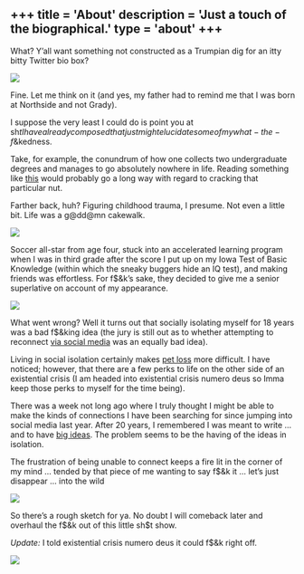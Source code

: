 +++
title = 'About'
description = 'Just a touch of the biographical.'
type = 'about'
+++
---
What? Y’all want something not constructed as a Trumpian dig for an itty bitty Twitter bio box?

![](https://moondeer.blog/uploads/2021/f5130a1cf3.jpg)

Fine. Let me think on it (and yes, my father had to remind me that I was born at Northside and not Grady).

I suppose the very least I could do is point you at sh$t I have already composed that just might elucidate some of my what-the-f$&kedness.

Take, for example, the conundrum of how one collects two undergraduate degrees and manages to go absolutely nowhere in life. Reading something like [this](https://moondeer.blog/2021/02/21/on-fking-up.html) would probably go a long way with regard to cracking that particular nut.

Farther back, huh? Figuring childhood trauma, I presume. Not even a little bit. Life was a g@dd@mn cakewalk. 

![](https://moondeer.blog/uploads/2021/649b8f887e.jpg)

Soccer all-star from age four, stuck into an accelerated learning program when I was in third grade after the score I put up on my Iowa Test of Basic Knowledge (within which the sneaky buggers hide an IQ test), and making friends was effortless. For f$&k’s sake, they decided to give me a senior superlative on account of my appearance.

![](https://moondeer.blog/uploads/2021/e26af155c2.jpg)

What went wrong? Well it turns out that socially isolating myself for 18 years was a bad f$&king idea (the jury is still out as to whether attempting to reconnect [via social media](https://moondeer.blog/2021/02/27/so-long-twitter.html) was an equally bad idea).

Living in social isolation certainly makes [pet loss](https://moondeer.blog/2021/03/02/on-pet-loss.html) more difficult. I have noticed; however, that there are a few perks to life on the other side of an existential crisis (I am headed into existential crisis numero deus so Imma keep those perks to myself for the time being).

There was a week not long ago where I truly thought I might be able to make the kinds of connections I have been searching for since jumping into social media last year. After 20 years, I remembered I was meant to write … and to have [big ideas](https://moondeer.blog/2021/02/24/on-dragons.html). The problem seems to be the having of the ideas in isolation. 

The frustration of being unable to connect keeps a fire lit in the corner of my mind … tended by that piece of me wanting to say f$&k it … let’s just disappear … into the wild

![](https://moondeer.blog/uploads/2021/93f6402abd.jpg)

So there’s a rough sketch for ya. No doubt I will comeback later and overhaul the f$&k out of this little sh$t show.

*Update:* I told existential crisis numero deus it could f$&k right off.

![](https://moondeer.blog/uploads/2021/5402e1b7d0.jpg)